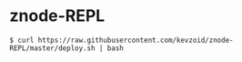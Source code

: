 # znode-REPL

`$ curl https://raw.githubusercontent.com/kevzoid/znode-REPL/master/deploy.sh | bash`
